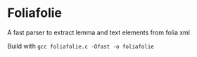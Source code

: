 # Foliafolie
 A fast parser to extract lemma and text elements from folia xml 

Build with `gcc foliafolie.c -Ofast -o foliafolie`
